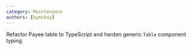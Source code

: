 ```yaml
---
category: Maintenance
authors: [kymckay]
---
```


Refactor Payee table to TypeScript and harden generic `Table` component typing.
